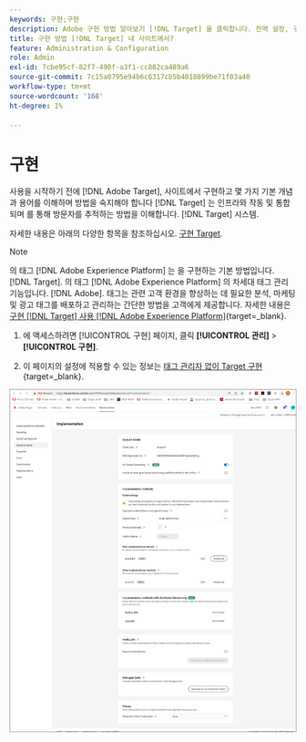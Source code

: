 ```yaml
---
keywords: 구현;구현
description: Adobe 구현 방법 알아보기 [!DNL Target] 을 클릭합니다. 전역 설정, 구현 방법(AEP Web SDK 또는 at.js) 등을 설정합니다.
title: 구현 방법 [!DNL Target] 내 사이트에서?
feature: Administration & Configuration
role: Admin
exl-id: 7cbe95cf-82f7-490f-a3f1-cc882ca489a6
source-git-commit: 7c15a0795e94b6c6317cb5b4018899be71f03a40
workflow-type: tm+mt
source-wordcount: '168'
ht-degree: 1%

---
```


# 구현

사용을 시작하기 전에 [!DNL Adobe Target], 사이트에서 구현하고 몇 가지 기본 개념과 용어를 이해하며 방법을 숙지해야 합니다 [!DNL Target] 는 인프라와 작동 및 통합되며 를 통해 방문자를 추적하는 방법을 이해합니다. [!DNL Target] 시스템.

자세한 내용은 아래의 다양한 항목을 참조하십시오. [구현 Target](/help/main/c-implementing-target/implementing-target.md).

>[!NOTE]
>
>의 태그 [!DNL Adobe Experience Platform] 는 을 구현하는 기본 방법입니다. [!DNL Target]. 의 태그 [!DNL Adobe Experience Platform] 의 차세대 태그 관리 기능입니다. [!DNL Adobe]. 태그는 관련 고객 환경을 향상하는 데 필요한 분석, 마케팅 및 광고 태그를 배포하고 관리하는 간단한 방법을 고객에게 제공합니다. 자세한 내용은 [구현 [!DNL Target] 사용 [!DNL Adobe Experience Platform]](https://experienceleague.corp.adobe.com/docs/target-dev/developer/client-side/at-js-implementation/deploy-at-js/implement-target-using-adobe-launch.html){target=_blank}.

1. 에 액세스하려면 [!UICONTROL 구현] 페이지, 클릭 **[!UICONTROL 관리]** > **[!UICONTROL 구현]**.

1. 이 페이지의 설정에 적용할 수 있는 정보는 [태그 관리자 없이 Target 구현](https://experienceleague.corp.adobe.com/docs/target-dev/developer/client-side/at-js-implementation/deploy-at-js/implement-target-without-a-tag-manager.html){target=_blank}.

![구현 페이지](/help/main/administrating-target/assets/implementation.png)
